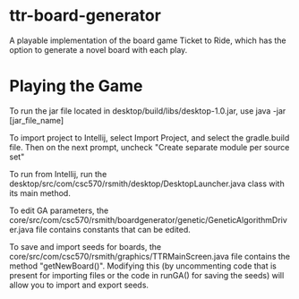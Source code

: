 # ttr-board-generator
A playable implementation of the board game Ticket to Ride, which has the option to generate a novel board with each play.


# Playing the Game
To run the jar file located in desktop/build/libs/desktop-1.0.jar, use java -jar [jar_file_name]

To import project to Intellij, select Import Project, and select the gradle.build file. Then on the next prompt, uncheck "Create separate module per source set"

To run from Intellij, run the desktop/src/com/csc570/rsmith/desktop/DesktopLauncher.java class with its main method.

To edit GA parameters, the core/src/com/csc570/rsmith/boardgenerator/genetic/GeneticAlgorithmDriver.java file contains constants that can be edited.

To save and import seeds for boards, the core/src/com/csc570/rsmith/graphics/TTRMainScreen.java file contains the method "getNewBoard()". Modifying this (by uncommenting code that is present for importing files or the code in runGA() for saving the seeds) will allow you to import and export seeds.
